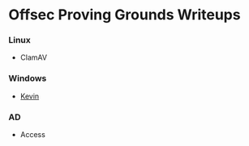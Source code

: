 # Offsec Proving Grounds Writeups

### Linux
- ClamAV
### Windows
- [Kevin](/pdfs/Kevin.pdf)
### AD
- Access
